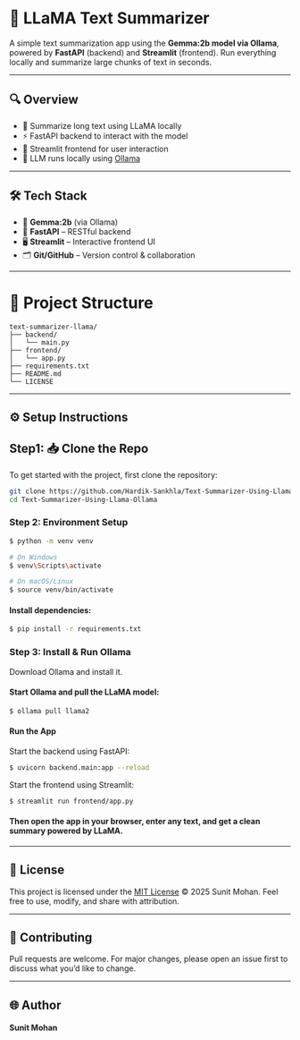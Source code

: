# 🦙 LLaMA Text Summarizer

A simple text summarization app using the **Gemma:2b model via Ollama**, powered by **FastAPI** (backend) and **Streamlit** (frontend). Run everything locally and summarize large chunks of text in seconds.

---

## 🔍 Overview

- 🔁 Summarize long text using LLaMA locally  
- ⚡ FastAPI backend to interact with the model  
- 🎨 Streamlit frontend for user interaction  
- 🧪 LLM runs locally using [Ollama](https://ollama.com)

---

## 🛠️ Tech Stack

- 🦙 **Gemma:2b** (via Ollama)  
- 🚀 **FastAPI** – RESTful backend  
- 🖥 **Streamlit** – Interactive frontend UI  
- 🗂 **Git/GitHub** – Version control & collaboration


---
# 📁 Project Structure
```
text-summarizer-llama/
├── backend/
│   └── main.py
├── frontend/
│   └── app.py
├── requirements.txt
├── README.md
└── LICENSE
```

---

## ⚙️ Setup Instructions

## Step1: 📥 Clone the Repo

To get started with the project, first clone the repository:

```bash
git clone https://github.com/Hardik-Sankhla/Text-Summarizer-Using-Llama-Ollama.git
cd Text-Summarizer-Using-Llama-Ollama
```

### Step 2: Environment Setup

```bash
$ python -m venv venv

# On Windows
$ venv\Scripts\activate

# On macOS/Linux
$ source venv/bin/activate
```

#### Install dependencies:

```bash
$ pip install -r requirements.txt
```

### Step 3: Install & Run Ollama

Download Ollama and install it.

#### Start Ollama and pull the LLaMA model:

```bash
$ ollama pull llama2
```

#### Run the App
Start the backend using FastAPI:

```bash
$ uvicorn backend.main:app --reload
```

Start the frontend using Streamlit:

```bash
$ streamlit run frontend/app.py
```

#### Then open the app in your browser, enter any text, and get a clean summary powered by LLaMA.


---
## 📃 License

This project is licensed under the [MIT License](LICENSE) © 2025 Sunit Mohan.
Feel free to use, modify, and share with attribution.

---

## 🤝 Contributing

Pull requests are welcome. For major changes, please open an issue first to discuss what you’d like to change.

---

## 🌐 Author
#### Sunit Mohan
